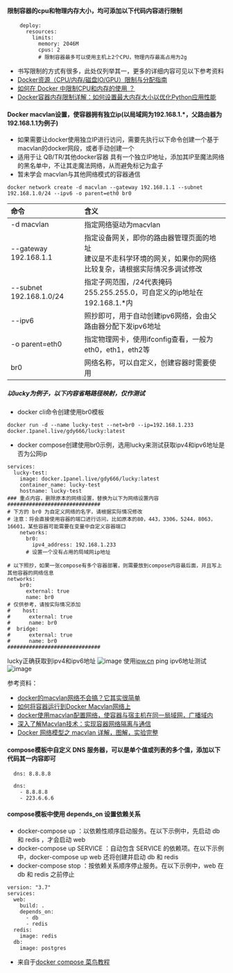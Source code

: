 #### 限制容器的cpu和物理内存大小，均可添加以下代码内容进行限制
```shell
    deploy:
      resources:
        limits:
          memory: 2046M
          cpus: 2 
          # 限制容器最多可以使用主机上2个CPU，物理内存最高占用为2g
```
- 书写限制的方式有很多，此处仅列举其一，更多的详细内容可见以下参考资料
- [Docker资源（CPU/内存/磁盘IO/GPU）限制与分配指南](https://developer.aliyun.com/article/1064221)
- [如何在 Docker 中限制CPU和内存的使用 ？](https://segmentfault.com/a/1190000045656750)
- [Docker容器内存限制详解：如何设置最大内存大小以优化Python应用性能](https://www.oryoy.com/news/docker-rong-qi-nei-cun-xian-zhi-xiang-jie-ru-he-she-zhi-zui-da-nei-cun-da-xiao-yi-you-hua-python-yin.html)

#### Docker macvlan设置，使容器拥有独立ip(以局域网为192.168.1.*，父路由器为192.168.1.1为例子)
- 如果需要让docker使用独立IP进行访问，需要先执行以下命令创建一个基于macvlan的docker网段，或者手动创建一个
- 适用于让 QB/TR/其他docker容器 具有一个独立IP地址，添加其IP至魔法网络的黑名单中，不让其走魔法网络，从而避免标记为盒子
- 暂未学会 macvlan与其他网络模式的容器通信
```shell
docker network create -d macvlan --gateway 192.168.1.1 --subnet 192.168.1.0/24 --ipv6 -o parent=eth0 br0
```
| 命令 | 含义 |
| :---- | :---- |
| -d macvlan | 指定网络驱动为macvlan |
| --gateway 192.168.1.1 | 指定设备网关，即你的路由器管理页面的地址<br>建议是不走科学环境的网关，如果你的网络比较复杂，请根据实际情况多调试修改 |
| --subnet 192.168.1.0/24 | 指定子网范围，/24代表掩码255.255.255.0，可自定义的ip地址在192.168.1.*内 |
| --ipv6 | 照抄即可，用于自动创建ipv6网络，会由父路由器分配下发ipv6地址 |
| -o parent=eth0 | 指定物理网卡，使用ifconfig查看，一般为eth0，eth1，eth2等 |
| br0 | 网络名称，可以自定义，创建容器时需要使用 |

##### 以lucky为例子，以下内容省略路径映射，仅作测试
- docker cli命令创建使用br0模板
```shell
docker run -d --name lucky-test --net=br0 --ip=192.168.1.233 docker.1panel.live/gdy666/lucky:latest
```
- docker compose创建使用br0示例，选用lucky来测试获取ipv4和ipv6地址是否为公网ip
```shell
services:
  lucky-test:
    image: docker.1panel.live/gdy666/lucky:latest
    container_name: lucky-test
    hostname: lucky-test
### 重点内容，删除原本的网络设置，替换为以下为网络设置内容
##############################
# 下方的 br0 为自定义网络的名字，请根据实际情况修改
# 注意：将会直接使用容器的端口进行访问，比如原本的80，443，3306，5244，8063，16601，某些容器可能需要在变量中自定义容器端口
    networks:
      br0:
        ipv4_address: 192.168.1.233
      # 设置一个没有占用的局域网ip地址

# 以下照抄，如果一张compose有多个容器部署，则需要放到compose内容最后面，并且写上其他容器的网络信息
networks:
    br0:
      external: true
      name: br0
# 仅供参考，请按实际情况添加
#    host:
#      external: true
#      name: br0
#  bridge:
#      external: true
#      name: br0
##############################
```
lucky正确获取到ipv4和ipv6地址
![image](https://github.com/FrozenGEE/compose/blob/main/.images/06.MAVLAN/macvlan-lucky.png)
使用[ipw.cn](https://ipw.cn) ping ipv6地址测试
![image](https://github.com/FrozenGEE/compose/blob/main/.images/06.MAVLAN/macvlan-ipw.png)


参考资料：
- ﻿[docker的macvlan网络不会搞？它其实很简单](https://post.smzdm.com/p/agq9mw53)
- [如何将容器运行到Docker Macvlan网络上](https://blog.laoyutang.cn/linux/docker-macvlan.html)
- [docker使用macvlan配置网络，使容器与宿主机在同一局域网，广播域内](https://zhuanlan.zhihu.com/p/669471518)
- [深入了解Macvlan技术：实现容器网络隔离与通信](https://fish-pro.github.io/2024/01/23/深入了解Macvlan技术-实现容器网络隔离与通信)
- [Docker 网络模型之 macvlan 详解，图解，实验完整](https://cloud.tencent.com/developer/article/1432601)

#### compose模板中自定义 DNS 服务器，可以是单个值或列表的多个值，添加以下代码其一内容即可
```shell
  dns: 8.8.8.8
```
```shell
  dns:
    - 8.8.8.8
    - 223.6.6.6
```

#### compose模板中使用 depends_on 设置依赖关系
- docker-compose up ：以依赖性顺序启动服务。在以下示例中，先启动 db 和 redis ，才会启动 web
- docker-compose up SERVICE ：自动包含 SERVICE 的依赖项。在以下示例中，docker-compose up web 还将创建并启动 db 和 redis
- docker-compose stop ：按依赖关系顺序停止服务。在以下示例中，web 在 db 和 redis 之前停止
```shell
version: "3.7"
services:
  web:
    build: .
    depends_on:
      - db
      - redis
  redis:
    image: redis
  db:
    image: postgres
```
- 来自于[docker compose 菜鸟教程](https://www.runoob.com/docker/docker-compose.html)

